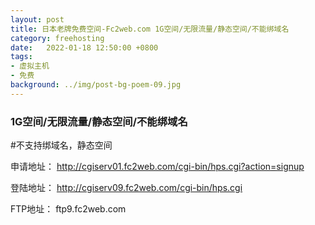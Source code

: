 ```yaml
---
layout: post
title: 日本老牌免费空间-Fc2web.com 1G空间/无限流量/静态空间/不能绑域名
category: freehosting
date:   2022-01-18 12:50:00 +0800
tags:
- 虚拟主机
- 免费
background: ../img/post-bg-poem-09.jpg
---
```


### 1G空间/无限流量/静态空间/不能绑域名

#不支持绑域名，静态空间

申请地址：
http://cgiserv01.fc2web.com/cgi-bin/hps.cgi?action=signup

登陆地址：
http://cgiserv09.fc2web.com/cgi-bin/hps.cgi

FTP地址：
ftp9.fc2web.com